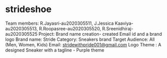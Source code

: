# strideshoe
Team members: R.Jayasri-au2020305511, J.Jessica Kaaviya-au2020305513, R.Roopasree-au2020305520, R.Sreenidhiraj-au2020305525
Project: Brand name creation- created Email id and a brand logo
Brand name: Stride
Category: Sneakers brand
Target Audience: All (Men, Women, Kids)
Email: stridewithpride001@gmail.com
Logo Theme : A designed Sneaker with a tagline - Purple theme 
